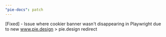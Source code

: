 ```yaml
---
"pie-docs": patch
---
```


[Fixed] - Issue where cookier banner wasn't disappearing in Playwright due to new www.pie.design > pie.design redirect
